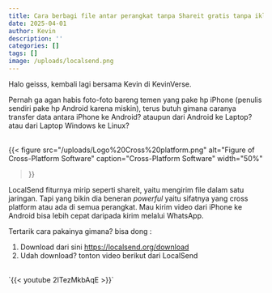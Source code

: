 ```yaml
---
title: Cara berbagi file antar perangkat tanpa Shareit gratis tanpa iklan (Alternatif AirDrop)
date: 2025-04-01
author: Kevin
description: ''
categories: []
tags: []
image: /uploads/localsend.png
---
```

Halo geisss, kembali lagi bersama Kevin di KevinVerse. 

Pernah ga agan habis foto-foto bareng temen yang pake hp iPhone (penulis sendiri pake hp Android karena miskin), terus butuh gimana caranya transfer data antara iPhone ke Android? ataupun dari Android ke Laptop? atau dari Laptop Windows ke Linux?<br><br>

{{< figure
  src="/uploads/Logo%20Cross%20platform.png"
  alt="Figure of Cross-Platform Software"
  caption="Cross-Platform Software"
  width="50%"
>}}

LocalSend fiturnya mirip seperti shareit, yaitu mengirim file dalam satu jaringan. Tapi yang bikin dia beneran _powerful_ yaitu sifatnya yang cross platform atau ada di semua perangkat. Mau kirim video dari iPhone ke Android bisa lebih cepat daripada kirim melalui WhatsApp.

Tertarik cara pakainya gimana? bisa dong :

1. Download dari  sini https://localsend.org/download
2. Udah download? tonton video berikut dari LocalSend
<br> 
`{{< youtube 2ITezMkbAqE >}}`
